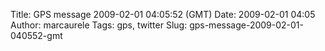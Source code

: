 Title: GPS message 2009-02-01 04:05:52 (GMT)
Date: 2009-02-01 04:05
Author: marcaurele
Tags: gps, twitter
Slug: gps-message-2009-02-01-040552-gmt

<!--break-->

<div class="gmap" id="gmap_20090131_200552">
</div>
</p>

